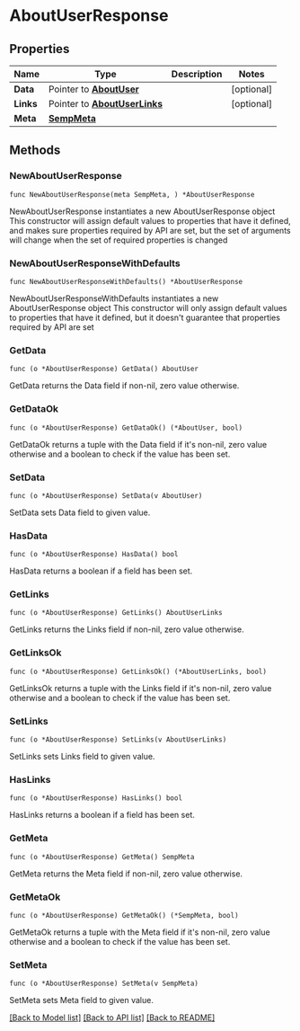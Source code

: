 # AboutUserResponse

## Properties

Name | Type | Description | Notes
------------ | ------------- | ------------- | -------------
**Data** | Pointer to [**AboutUser**](AboutUser.md) |  | [optional] 
**Links** | Pointer to [**AboutUserLinks**](AboutUserLinks.md) |  | [optional] 
**Meta** | [**SempMeta**](SempMeta.md) |  | 

## Methods

### NewAboutUserResponse

`func NewAboutUserResponse(meta SempMeta, ) *AboutUserResponse`

NewAboutUserResponse instantiates a new AboutUserResponse object
This constructor will assign default values to properties that have it defined,
and makes sure properties required by API are set, but the set of arguments
will change when the set of required properties is changed

### NewAboutUserResponseWithDefaults

`func NewAboutUserResponseWithDefaults() *AboutUserResponse`

NewAboutUserResponseWithDefaults instantiates a new AboutUserResponse object
This constructor will only assign default values to properties that have it defined,
but it doesn't guarantee that properties required by API are set

### GetData

`func (o *AboutUserResponse) GetData() AboutUser`

GetData returns the Data field if non-nil, zero value otherwise.

### GetDataOk

`func (o *AboutUserResponse) GetDataOk() (*AboutUser, bool)`

GetDataOk returns a tuple with the Data field if it's non-nil, zero value otherwise
and a boolean to check if the value has been set.

### SetData

`func (o *AboutUserResponse) SetData(v AboutUser)`

SetData sets Data field to given value.

### HasData

`func (o *AboutUserResponse) HasData() bool`

HasData returns a boolean if a field has been set.

### GetLinks

`func (o *AboutUserResponse) GetLinks() AboutUserLinks`

GetLinks returns the Links field if non-nil, zero value otherwise.

### GetLinksOk

`func (o *AboutUserResponse) GetLinksOk() (*AboutUserLinks, bool)`

GetLinksOk returns a tuple with the Links field if it's non-nil, zero value otherwise
and a boolean to check if the value has been set.

### SetLinks

`func (o *AboutUserResponse) SetLinks(v AboutUserLinks)`

SetLinks sets Links field to given value.

### HasLinks

`func (o *AboutUserResponse) HasLinks() bool`

HasLinks returns a boolean if a field has been set.

### GetMeta

`func (o *AboutUserResponse) GetMeta() SempMeta`

GetMeta returns the Meta field if non-nil, zero value otherwise.

### GetMetaOk

`func (o *AboutUserResponse) GetMetaOk() (*SempMeta, bool)`

GetMetaOk returns a tuple with the Meta field if it's non-nil, zero value otherwise
and a boolean to check if the value has been set.

### SetMeta

`func (o *AboutUserResponse) SetMeta(v SempMeta)`

SetMeta sets Meta field to given value.



[[Back to Model list]](../README.md#documentation-for-models) [[Back to API list]](../README.md#documentation-for-api-endpoints) [[Back to README]](../README.md)


